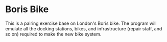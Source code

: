 # Boris Bike

This is a pairing exercise base on London's Boris bike. The program will emulate all the docking stations, bikes, and infrastructure (repair staff, and so on) required to make the new bike system.
